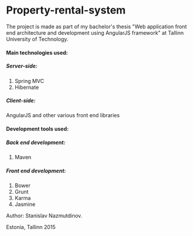 # Property-rental-system

The project is made as part of my bachelor's thesis "Web application front end architecture and development using AngularJS framework" at Tallinn University of Technology.

#### Main technologies used: 
##### Server-side: 
1. Spring MVC  
2. Hibernate    

##### Client-side: 
AngularJS and other various front end libraries  

#### Development tools used:  
##### Back end development:  
1. Maven  

##### Front end development:  
1. Bower  
2. Grunt  
3. Karma  
4. Jasmine  

Author: Stanislav Nazmutdinov.

Estonia, Tallinn 2015